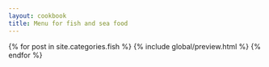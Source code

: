 ```yaml
---
layout: cookbook
title: Menu for fish and sea food
---
```

<div class="container">
{% for post in site.categories.fish %}
{% include global/preview.html %}
{% endfor %}
</div>